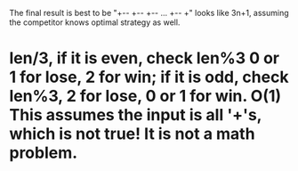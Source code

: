
The final result is best to be "+-- +-- +-- ... +-- +"   looks like 3n+1, assuming the competitor knows optimal strategy as well.  

len/3, 
if it is even,  check len%3 0 or 1 for lose, 2 for win;
if it is odd, check len%3, 2 for lose, 0 or 1 for win.    O(1) 
This assumes the input is all '+'s, which is not true!   It is not a math problem.  
=========================================================



  
